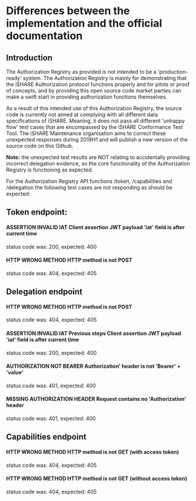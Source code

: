 # Differences between the implementation and the official documentation

## Introduction

The Authorization Registry as provided is not intended to be a 'production-ready' system. The Authorization Registry is mainly for demonstrating that the iSHARE Authorization protocol functions properly and for pilots or proof of concepts, and by providing this open source code market parties can make a swift start in providing authorization functions themselves.

As a result of this intended use of this Authorization Registry, the source code is currently not aimed at complying with all different data specifications of iSHARE. Meaning, it does not pass all different 'unhappy flow' test cases that are encompassed by the iSHARE Conformance Test Tool. The iSHARE Maintenance organisation aims to correct these unexpected responses during 2019H1 and will publish a new version of the source code on this Github.

**Note:** the unexpected test results are NOT relating to accidentally providing incorrect delegation evidence, so the core functionality of the Authorization Registry is functioning as expected.

For the Authorization Registry API functions /token, /capabilities and /delegation the following test cases are not responding as should be expected:

## Token endpoint:

#### ASSERTION INVALID IAT Client assertion JWT payload 'iat' field is after current time
status code was: 200, expected: 400

#### HTTP WRONG METHOD HTTP method is not POST
status code was: 404, expected: 405


## Delegation endpoint

#### HTTP WRONG METHOD HTTP method is not POST
status code was: 404, expected: 405

#### ASSERTION INVALID IAT Previous steps Client assertion JWT payload 'iat' field is after current time
status code was: 200, expected: 400

#### AUTHORIZATION NOT BEARER Authorization' header is not 'Bearer' + 'value'
status code was: 401, expected: 400

#### MISSING AUTHORIZATION HEADER Request contains no 'Authorization' header
status code was: 401, expected: 400


## Capabilities endpoint

#### HTTP WRONG METHOD HTTP method is not GET (with access token)
status code was: 404, expected: 405

#### HTTP WRONG METHOD HTTP method is not GET (without access token)
status code was: 404, expected: 405
